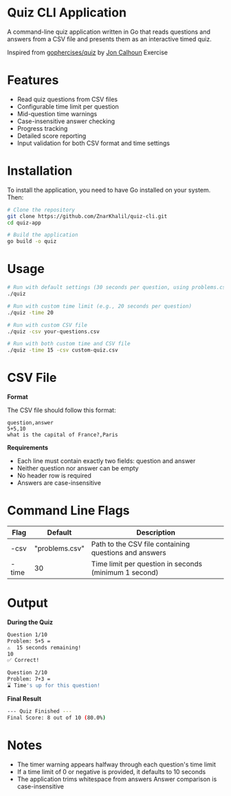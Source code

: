 # Quiz CLI Application

A command-line quiz application written in Go that reads questions and answers from a CSV file and presents them as an interactive timed quiz.

Inspired from [gophercises/quiz](https://github.com/gophercises/quiz) by [Jon Calhoun](https://github.com/joncalhoun) Exercise

# Features

- Read quiz questions from CSV files
- Configurable time limit per question
- Mid-question time warnings
- Case-insensitive answer checking
- Progress tracking
- Detailed score reporting
- Input validation for both CSV format and time settings

# Installation

To install the application, you need to have Go installed on your system. Then:

```bash
# Clone the repository
git clone https://github.com/ZnarKhalil/quiz-cli.git
cd quiz-app

# Build the application
go build -o quiz
```

# Usage

```bash
# Run with default settings (30 seconds per question, using problems.csv)
./quiz

# Run with custom time limit (e.g., 20 seconds per question)
./quiz -time 20

# Run with custom CSV file
./quiz -csv your-questions.csv

# Run with both custom time and CSV file
./quiz -time 15 -csv custom-quiz.csv
```

# CSV File

**Format**

The CSV file should follow this format:

```
question,answer
5+5,10
what is the capital of France?,Paris
```

**Requirements**

- Each line must contain exactly two fields: question and answer
- Neither question nor answer can be empty
- No header row is required
- Answers are case-insensitive

# Command Line Flags

| Flag  | Default        | Description                                           |
| ----- | -------------- | ----------------------------------------------------- |
| -csv  | "problems.csv" | Path to the CSV file containing questions and answers |
| -time | 30             | Time limit per question in seconds (minimum 1 second) |

# Output

**During the Quiz**

```bash
Question 1/10
Problem: 5+5 =
⚠️  15 seconds remaining!
10
✅ Correct!

Question 2/10
Problem: 7+3 =
⌛ Time's up for this question!
```

**Final Result**

```bash
--- Quiz Finished ---
Final Score: 8 out of 10 (80.0%)
```

# Notes

- The timer warning appears halfway through each question's time limit
- If a time limit of 0 or negative is provided, it defaults to 10 seconds
- The application trims whitespace from answers
  Answer comparison is case-insensitive
